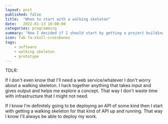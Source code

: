 ```yaml
---
layout: post
published: false
title:  "When to start with a walking skeleton"
date:   2022-01-13 10:00:00
categories: programming
summary: "How I decided if I should start by getting a project building and deploying or if a should hack"
icon: fab fa-skull-crossbones
tags:
    - software
    - walking skeleton
    - prototype
---
```


TDLR:

If I don't even know that I'll need a web service/whatever I don't worry about a walking skeleton. I hack together anything that takes input and gives output and
helps me explore a concept. That way I don't waste time with infrastructure that I might not need.


If I know I'm definitely going to be deploying an API of some kind then I start with getting a walking skeleton for that kind of API up and running. That way I know 
I'll always be able to deploy my work.
